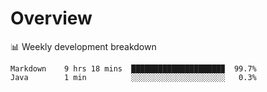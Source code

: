 # Overview

📊 Weekly development breakdown

```text
Markdown    9 hrs 18 mins  ████████████████████▉  99.7%
Java        1 min          ░░░░░░░░░░░░░░░░░░░░░   0.3%
```